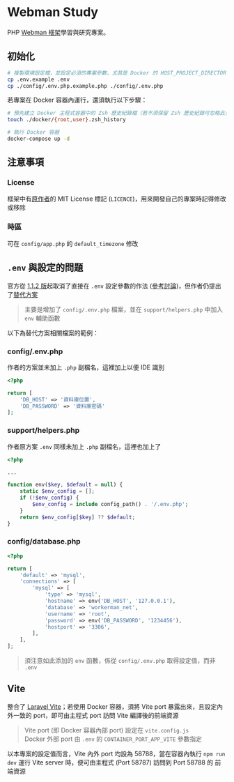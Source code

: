 # Webman Study

PHP [Webman 框架](https://github.com/walkor/webman)學習與研究專案。

## 初始化

```bash
# 複製環境設定檔，並設定必須的專案參數，尤其是 Docker 的 HOST_PROJECT_DIRECTORY
cp .env.example .env
cp ./config/.env.php.example.php ./config/.env.php
```

若專案在 Docker 容器內運行，還須執行以下步驟：

```bash
# 預先建立 Docker 主程式容器中的 Zsh 歷史紀錄檔（若不須保留 Zsh 歷史紀錄可忽略此步驟）
touch ./docker/{root,user}.zsh_history

# 執行 Docker 容器
docker-compose up -d
```

## 注意事項

### License

框架中有[原作者](https://github.com/walkor)的 MIT License 標記 (`LICENCE`)，用來開發自己的專案時記得修改或移除

### 時區

可在 `config/app.php` 的 `default_timezone` 修改

## `.env` 與設定的問題

官方從 [1.1.2 版](https://github.com/walkor/webman/releases/tag/v1.1.2)起取消了直接在 `.env` 設定參數的作法 ([參考討論](https://www.workerman.net/q/7534))，但作者仍提出了[替代方案](https://www.workerman.net/q/7564)
> 主要是增加了 `config/.env.php` 檔案，並在 `support/helpers.php` 中加入 `env` 輔助函數

以下為替代方案相關檔案的範例：

### config/.env.php

作者的方案並未加上 `.php` 副檔名，這裡加上以便 IDE 識別

```php
<?php

return [
    'DB_HOST' => '資料庫位置',
    'DB_PASSWORD' => '資料庫密碼'
];
```

### support/helpers.php

作者原方案 `.env` 同樣未加上 `.php` 副檔名，這裡也加上了

```php
<?php

...

function env($key, $default = null) {
    static $env_config = [];
    if (!$env_config) {
        $env_config = include config_path() . '/.env.php';
    }
    return $env_config[$key] ?? $default;
}
```

### config/database.php

```php
<?php

return [
    'default' => 'mysql',
    'connections' => [
        'mysql' => [
            'type' => 'mysql',
            'hostname' => env('DB_HOST', '127.0.0.1'),
            'database' => 'workerman_net',
            'username' => 'root',
            'password' => env('DB_PASSWORD', '1234456'),
            'hostport' => '3306',
        ],
    ],
];
```

> 須注意如此添加的 `env` 函數，係從 `config/.env.php` 取得設定值，而非 `.env`

## Vite

整合了 [Laravel Vite](https://www.npmjs.com/package/laravel-vite-plugin)；若使用 Docker 容器，須將 Vite port 暴露出來，且設定內外一致的 port，即可由主程式 port 訪問 Vite 編譯後的前端資源

> Vite port (即 Docker 容器內部 port) 設定在 `vite.config.js`  
> Docker 外部 port 由 `.env` 的 `CONTAINER_PORT_APP_VITE` 參數指定

以本專案的設定值而言，Vite 內外 port 均設為 58788，當在容器內執行 `npm run dev` 運行 Vite server 時，便可由主程式 (Port 58787) 訪問到 Port 58788 的 前端資源 

